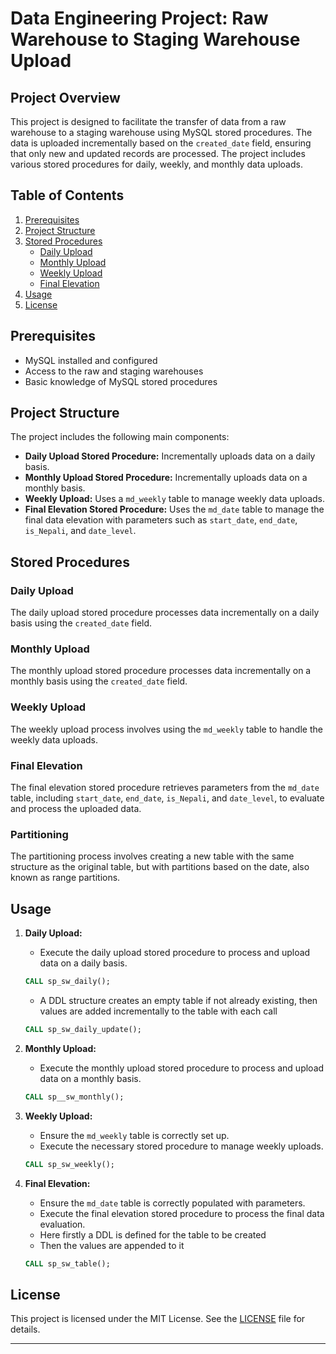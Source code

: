 

# Data Engineering Project: Raw Warehouse to Staging Warehouse Upload

## Project Overview

This project is designed to facilitate the transfer of data from a raw warehouse to a staging warehouse using MySQL stored procedures. The data is uploaded incrementally based on the `created_date` field, ensuring that only new and updated records are processed. The project includes various stored procedures for daily, weekly, and monthly data uploads.

## Table of Contents

1. [Prerequisites](#prerequisites)
2. [Project Structure](#project-structure)
3. [Stored Procedures](#stored-procedures)
    - [Daily Upload](#daily-upload)
    - [Monthly Upload](#monthly-upload)
    - [Weekly Upload](#weekly-upload)
    - [Final Elevation](#final-elevation)
4. [Usage](#usage)
5. [License](#license)

## Prerequisites

- MySQL installed and configured
- Access to the raw and staging warehouses
- Basic knowledge of MySQL stored procedures

## Project Structure

The project includes the following main components:

- **Daily Upload Stored Procedure:** Incrementally uploads data on a daily basis.
- **Monthly Upload Stored Procedure:** Incrementally uploads data on a monthly basis.
- **Weekly Upload:** Uses a `md_weekly` table to manage weekly data uploads.
- **Final Elevation Stored Procedure:** Uses the `md_date` table to manage the final data elevation with parameters such as `start_date`, `end_date`, `is_Nepali`, and `date_level`.

## Stored Procedures

### Daily Upload

The daily upload stored procedure processes data incrementally on a daily basis using the `created_date` field.

### Monthly Upload

The monthly upload stored procedure processes data incrementally on a monthly basis using the `created_date` field.

### Weekly Upload

The weekly upload process involves using the `md_weekly` table to handle the weekly data uploads.

### Final Elevation

The final elevation stored procedure retrieves parameters from the `md_date` table, including `start_date`, `end_date`, `is_Nepali`, and `date_level`, to evaluate and process the uploaded data.

### Partitioning
The partitioning process involves creating a new table with the same structure as the original table, but with partitions based on the date, also known as range partitions.


## Usage

1. **Daily Upload:**
   - Execute the daily upload stored procedure to process and upload data on a daily basis.
   
   ```sql
   CALL sp_sw_daily();
   ```
    - A DDL structure creates an empty table if not already existing, then values are added incrementally to the table with each call
   ```sql
   CALL sp_sw_daily_update();
   ```
   

2. **Monthly Upload:**
   - Execute the monthly upload stored procedure to process and upload data on a monthly basis.
   
   ```sql
   CALL sp__sw_monthly();
   ```

3. **Weekly Upload:**
   - Ensure the `md_weekly` table is correctly set up.
   - Execute the necessary stored procedure to manage weekly uploads.
   
   ```sql
   CALL sp_sw_weekly();
   ```

4. **Final Elevation:**
   - Ensure the `md_date` table is correctly populated with parameters.
   - Execute the final elevation stored procedure to process the final data evaluation.
   - Here firstly a DDL is defined for the table to be created
   - Then the values are appended to it
   
   ```sql
   CALL sp_sw_table();
   ```

## License

This project is licensed under the MIT License. See the [LICENSE](LICENSE) file for details.

---
